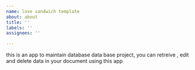 ```yaml
---
name: love sandwich template
about: about
title: ''
labels: ''
assignees: ''

---
```


this is an app to maintain database data base project, you can retreive , edit and delete data in your document using this app
